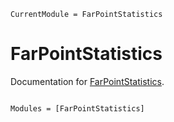 ```@meta
CurrentModule = FarPointStatistics
```

# FarPointStatistics

Documentation for [FarPointStatistics](https://github.com/okatsn/FarPointStatistics.jl).

```@index
```

```@autodocs
Modules = [FarPointStatistics]
```
